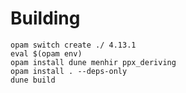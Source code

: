 # Building

``` shell
opam switch create ./ 4.13.1
eval $(opam env)
opam install dune menhir ppx_deriving
opam install . --deps-only
dune build
```
